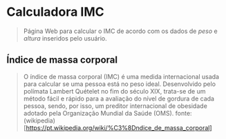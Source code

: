 # Calculadora IMC
> Página Web para calcular o IMC de acordo com os dados de _peso_ e _altura_ inseridos pelo usuário.

## Índice de massa corporal
> O índice de massa corporal (IMC) é uma medida internacional usada para calcular se uma pessoa está no peso ideal. Desenvolvido pelo polímata Lambert Quételet no fim do século XIX, trata-se de um método fácil e rápido para a avaliação do nível de gordura de cada pessoa, sendo, por isso, um preditor internacional de obesidade adotado pela Organização Mundial da Saúde (OMS).
fonte: (wikipedia)[https://pt.wikipedia.org/wiki/%C3%8Dndice_de_massa_corporal]
